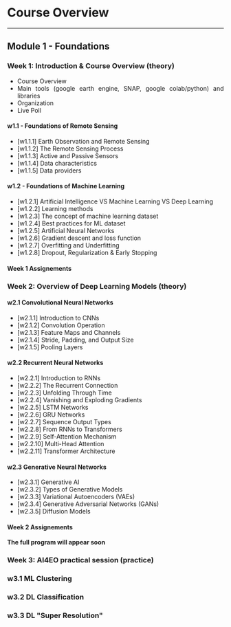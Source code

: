 <!-- .slide: data-background="#E6F7FF" -->

# Course Overview <!-- .element: class="r-fit-text" -->

---

<section data-transition="none">

## Module 1 - Foundations

</section>

<!-- ============================================================================ -->

<section data-transition="none">

<div style="text-align: justify;">

### Week 1: Introduction & Course Overview (theory) <!-- .element: class="r-fit-text" -->

- Course Overview
- Main tools (google earth engine, SNAP, google colab/python) and libraries
- Organization
- Live Poll

#### w1.1 - Foundations of Remote Sensing

- [w1.1.1] Earth Observation and Remote Sensing
- [w1.1.2] The Remote Sensing Process
- [w1.1.3] Active and Passive Sensors
- [w1.1.4] Data characteristics
- [w1.1.5] Data providers

#### w1.2 - Foundations of Machine Learning 

- [w1.2.1] Artificial Intelligence VS Machine Learning VS Deep Learning
- [w1.2.2] Learning methods
- [w1.2.3] The concept of machine learning dataset
- [w1.2.4] Best practices for ML dataset
- [w1.2.5] Artificial Neural Networks
- [w1.2.6] Gradient descent and loss function
- [w1.2.7] Overfitting and Underfitting
- [w1.2.8] Dropout, Regularization & Early Stopping

#### Week 1 Assignements

</div>
</section>

<!-- ============================================================================ -->

<section data-transition="none">

<div style="text-align: justify;">

### Week 2: Overview of Deep Learning Models (theory) <!-- .element: class="r-fit-text" -->

#### w2.1 Convolutional Neural Networks

- [w2.1.1] Introduction to CNNs
- [w2.1.2] Convolution Operation
- [w2.1.3] Feature Maps and Channels
- [w2.1.4] Stride, Padding, and Output Size
- [w2.1.5] Pooling Layers

#### w2.2 Recurrent Neural Networks

- [w2.2.1] Introduction to RNNs
- [w2.2.2] The Recurrent Connection
- [w2.2.3] Unfolding Through Time
- [w2.2.4] Vanishing and Exploding Gradients
- [w2.2.5] LSTM Networks
- [w2.2.6] GRU Networks
- [w2.2.7] Sequence Output Types
- [w2.2.8] From RNNs to Transformers
- [w2.2.9] Self-Attention Mechanism
- [w2.2.10] Multi-Head Attention
- [w2.2.11] Transformer Architecture

#### w2.3 Generative Neural Networks

- [w2.3.1] Generative AI
- [w2.3.2] Types of Generative Models
- [w2.3.3] Variational Autoencoders (VAEs)
- [w2.3.4] Generative Adversarial Networks (GANs)
- [w2.3.5] Diffusion Models

#### Week 2 Assignements

</div>

</section>

<!-- ============================================================================ -->

<section data-transition="none">

**The full program will appear soon**

### Week 3: AI4EO practical session (practice)

### w3.1 ML Clustering

### w3.2 DL Classification

### w3.3 DL "Super Resolution"

</section>

